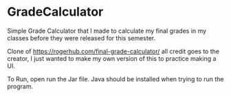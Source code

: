 # GradeCalculator
Simple Grade Calculator that I made to calculate my final grades in my classes before they were released for this semester. 

Clone of https://rogerhub.com/final-grade-calculator/ all credit goes to the creator, I just wanted to make my own version of this to practice making a UI.

To Run, open run the Jar file.
Java should be installed when trying to run the program.

